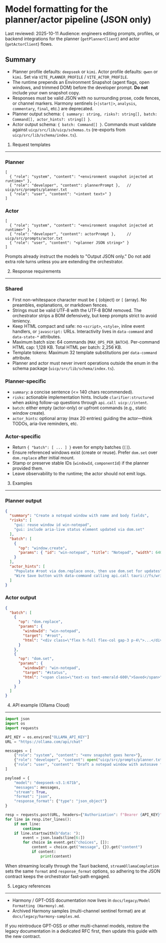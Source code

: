 Model formatting for the planner/actor pipeline (JSON only)
================================================================

Last reviewed: 2025-10-11
Audience: engineers editing prompts, profiles, or backend integrations for the planner (`getPlannerClient`) and actor (`getActorClient`) flows.

Summary
-------
- Planner profile defaults: `deepseek` or `kimi`. Actor profile defaults: `qwen` or `kimi`. Set via `VITE_PLANNER_PROFILE` / `VITE_ACTOR_PROFILE`.
- The runtime prepends an Environment Snapshot (agent flags, open windows, and trimmed DOM) before the developer prompt. **Do not** include your own snapshot copy.
- Responses must be valid JSON with no surrounding prose, code fences, or channel markers. Harmony sentinels (`<|start|>`, `analysis`, `commentary`, `final`, etc.) are deprecated.
- Planner output schema: `{ summary: string, risks?: string[], batch: Command[], actor_hints?: string[] }`.
- Actor output schema: `{ batch: Command[] }`. Commands must validate against `uicp/src/lib/uicp/schemas.ts` (re-exports from `uicp/src/lib/schema/index.ts`).

1. Request templates
--------------------

### Planner
```
[
  { "role": "system", "content": "<environment snapshot injected at runtime>" },
  { "role": "developer", "content": plannerPrompt },   // uicp/src/prompts/planner.txt
  { "role": "user", "content": "<intent text>" }
]
```

### Actor
```
[
  { "role": "system", "content": "<environment snapshot injected at runtime>" },
  { "role": "developer", "content": actorPrompt },     // uicp/src/prompts/actor.txt
  { "role": "user", "content": "<planner JSON string>" }
]
```

Prompts already instruct the models to "Output JSON only." Do not add extra role turns unless you are extending the orchestrator.

2. Response requirements
------------------------

### Shared
- First non-whitespace character must be `{` (object) or `[` (array). No preambles, explanations, or markdown fences.
- Strings must be valid UTF‑8 with the UTF‑8 BOM removed. The orchestrator strips a BOM defensively, but keep prompts strict to avoid leniency.
- Keep HTML compact and safe: no `<script>`, `<style>`, inline event handlers, or `javascript:` URLs. Interactivity lives in `data-command` and `data-state-*` attributes.
- Maximum batch size: 64 commands (`MAX_OPS_PER_BATCH`). Per-command HTML cap: 1,128 KB. Total HTML per batch: 2,256 KB.
- Template tokens: Maximum 32 template substitutions per `data-command` attribute.
- Planner and actor must never invent operations outside the enum in the schema package (`uicp/src/lib/schema/index.ts`).

### Planner-specific
- `summary`: a concise sentence (<= 140 chars recommended).
- `risks`: actionable implementation hints. Include `clarifier:structured` when asking follow-up questions through `api.call uicp://intent`.
- `batch`: either empty (actor-only) or upfront commands (e.g., static window create).
- `actor_hints`: optional array (max 20 entries) guiding the actor—think TODOs, aria-live reminders, etc.

### Actor-specific
- Return `{ "batch": [ ... ] }` even for empty batches (`[]`).
- Ensure referenced windows exist (create or reuse). Prefer `dom.set` over `dom.replace` after initial mount.
- Stamp or preserve stable IDs (`windowId`, `componentId`) if the planner provided them.
- Leave observability to the runtime; the actor should not emit logs.

3. Examples
-----------

### Planner output
```json
{
  "summary": "Create a notepad window with name and body fields",
  "risks": [
    "gui: reuse window id win-notepad",
    "gui: include aria-live status element updated via dom.set"
  ],
  "batch": [
    {
      "op": "window.create",
      "params": { "id": "win-notepad", "title": "Notepad", "width": 640, "height": 480 }
    }
  ],
  "actor_hints": [
    "Populate #root via dom.replace once, then use dom.set for updates",
    "Wire Save button with data-command calling api.call tauri://fs/writeTextFile"
  ]
}
```

### Actor output
```json
{
  "batch": [
    {
      "op": "dom.replace",
      "params": {
        "windowId": "win-notepad",
        "target": "#root",
        "html": "<div class=\"flex h-full flex-col gap-3 p-4\">...</div>"
      }
    },
    {
      "op": "dom.set",
      "params": {
        "windowId": "win-notepad",
        "target": "#status",
        "html": "<span class=\"text-xs text-emerald-600\">Saved</span>"
      }
    }
  ]
}
```

4. API example (Ollama Cloud)
-----------------------------

```python
import json
import os
import requests

API_KEY = os.environ["OLLAMA_API_KEY"]
URL = "https://ollama.com/api/chat"

messages = [
    {"role": "system", "content": "<env snapshot goes here>"},
    {"role": "developer", "content": open("uicp/src/prompts/planner.txt").read().strip()},
    {"role": "user", "content": "Draft a notepad window with autosave feedback."}
]

payload = {
    "model": "deepseek-v3.1:671b",
    "messages": messages,
    "stream": True,
    "format": "json",
    "response_format": {"type": "json_object"}
}

resp = requests.post(URL, headers={"Authorization": f"Bearer {API_KEY}"}, json=payload, stream=True)
for line in resp.iter_lines():
    if not line:
        continue
    if line.startswith(b"data: "):
        event = json.loads(line[6:])
        for choice in event.get("choices", []):
            content = choice.get("message", {}).get("content")
            if content:
                print(content)
```

When streaming locally through the Tauri backend, `streamOllamaCompletion` sets the same `format` and `response_format` options, so adhering to the JSON contract keeps the orchestrator fast-path engaged.

5. Legacy references
--------------------

- Harmony / GPT-OSS documentation now lives in `docs/legacy/Model Formatting (Harmony).md`.
- Archived Harmony samples (multi-channel sentinel format) are at `docs/legacy/harmony-samples.md`.

If you reintroduce GPT-OSS or other multi-channel models, restore the legacy documentation in a dedicated RFC first, then update this guide with the new contract.
